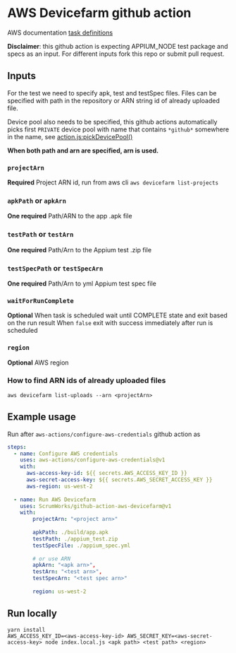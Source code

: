 # AWS Devicefarm github action

AWS documentation [task definitions](https://docs.aws.amazon.com/AWSJavaScriptSDK/latest/AWS/DeviceFarm.html)

**Disclaimer**: this github action is expecting APPIUM_NODE test package and specs as an input. For different inputs fork this repo or submit pull request.

## Inputs

For the test we need to specify apk, test and testSpec files. Files can be specified with path in the repository or ARN string id of already uploaded file.

Device pool also needs to be specified, this github actions automatically picks first `PRIVATE` device pool with name that contains `*github*` somewhere in the name, see [action.js:pickDevicePool()](action.js)


**When both path and arn are specified, arn is used.**


### `projectArn`
**Required** Project ARN id, run from aws cli `aws devicefarm list-projects`

### `apkPath` or `apkArn`
**One required** Path/ARN to the app .apk file

### `testPath` or `testArn`
**One required** Path/Arn to the Appium test .zip file 

### `testSpecPath` or `testSpecArn`
**One required** Path/Arn to yml Appium test spec file

### `waitForRunComplete`
**Optional** When task is scheduled wait until COMPLETE state and exit based on the run result
When `false` exit with success immediately after run is scheduled

### `region` 
**Optional** AWS region

### How to find ARN ids of already uploaded files
```
aws devicefarm list-uploads --arn <projectArn>
```

## Example usage
Run after `aws-actions/configure-aws-credentials` github action as
```yaml
steps:
  - name: Configure AWS credentials
    uses: aws-actions/configure-aws-credentials@v1
    with:
      aws-access-key-id: ${{ secrets.AWS_ACCESS_KEY_ID }}
      aws-secret-access-key: ${{ secrets.AWS_SECRET_ACCESS_KEY }}
      aws-region: us-west-2
      
  - name: Run AWS Devicefarm   
    uses: ScrumWorks/github-action-aws-devicefarm@v1
    with:
        projectArn: "<project arn>"
        
        apkPath: ./build/app.apk
        testPath: ./appium_test.zip
        testSpecFile: ./appium_spec.yml
        
        # or use ARN
        apkArn: "<apk arn>",
        testArn: "<test arn>",
        testSpecArn: "<test spec arn>"
        
        region: us-west-2
```

## Run locally
```
yarn install
AWS_ACCESS_KEY_ID=<aws-access-key-id> AWS_SECRET_KEY=<aws-secret-access-key> node index.local.js <apk path> <test path> <region>
```